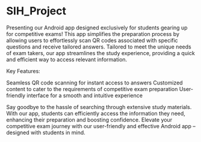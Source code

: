 # SIH_Project
Presenting our Android app designed exclusively for students gearing up for competitive exams! This app simplifies the preparation process by allowing users to effortlessly scan QR codes associated with specific questions and receive tailored answers. Tailored to meet the unique needs of exam takers, our app streamlines the study experience, providing a quick and efficient way to access relevant information.

Key Features:

Seamless QR code scanning for instant access to answers
Customized content to cater to the requirements of competitive exam preparation
User-friendly interface for a smooth and intuitive experience

Say goodbye to the hassle of searching through extensive study materials. With our app, students can efficiently access the information they need, enhancing their preparation and boosting confidence. Elevate your competitive exam journey with our user-friendly and effective Android app – designed with students in mind.

